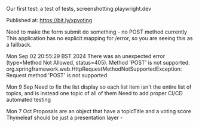 Our first test: a test of tests, screenshotting playwright.dev

Published at: https://bit.ly/xpvoting

Need to make the form submit do something - no POST method currently
This application has no explicit mapping for /error, so you are seeing this as a fallback.

Mon Sep 02 20:55:29 BST 2024
There was an unexpected error (type=Method Not Allowed, status=405).
Method 'POST' is not supported.
org.springframework.web.HttpRequestMethodNotSupportedException: Request method 'POST' is not supported

Mon 9 Sep
Need to fix the list display so each list item isn't the entire list of topics, and is instead one topic of all of them
Need to add proper CI/CD automated testing

Mon 7 Oct
Proposals are an object that have a topicTitle and a voting score
Thymeleaf should be just a presentation layer -
